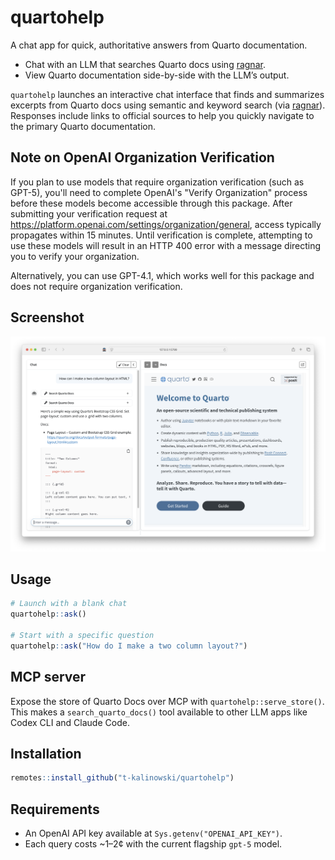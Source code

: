 # quartohelp

<!-- badges: start -->
<!-- badges: end -->

A chat app for quick, authoritative answers from Quarto documentation.

- Chat with an LLM that searches Quarto docs using [ragnar](https://github.com/tidyverse/ragnar).
- View Quarto documentation side-by-side with the LLM’s output.

`quartohelp` launches an interactive chat interface that finds and
summarizes excerpts from Quarto docs using semantic and keyword search
(via [ragnar](https://github.com/tidyverse/ragnar)). Responses include
links to official sources to help you quickly navigate to the primary Quarto documentation.

## Note on OpenAI Organization Verification

If you plan to use models that require organization verification (such as GPT-5), you'll need to complete OpenAI's "Verify Organization" process before these models become accessible through this package. After submitting your verification request at https://platform.openai.com/settings/organization/general, access typically propagates within 15 minutes. Until verification is complete, attempting to use these models will result in an HTTP 400 error with a message directing you to verify your organization.

Alternatively, you can use GPT-4.1, which works well for this package and does not require organization verification.

## Screenshot

![Screenshot of quartohelp app](man/figures/app-screenshot.png)

## Usage

```r
# Launch with a blank chat
quartohelp::ask()

# Start with a specific question
quartohelp::ask("How do I make a two column layout?")
````

## MCP server

Expose the store of Quarto Docs over MCP with `quartohelp::serve_store()`. This makes a
`search_quarto_docs()` tool available to other LLM apps like Codex CLI and Claude Code.


## Installation

```r
remotes::install_github("t-kalinowski/quartohelp")
```

## Requirements

* An OpenAI API key available at `Sys.getenv("OPENAI_API_KEY")`.
* Each query costs \~1–2¢ with the current flagship `gpt-5` model.
